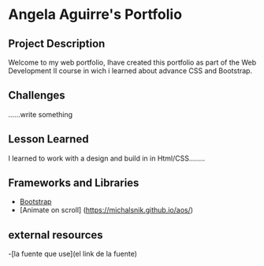 # Angela Aguirre's Portfolio

## Project Description
Welcome to my web portfolio, Ihave created this portfolio as part of the Web Development II course in wich i learned about advance CSS and Bootstrap. 

## Challenges
......write something

## Lesson Learned
I learned to work with a design and build in in Html/CSS........

## Frameworks and Libraries
- [Bootstrap](https://getbootstrap.com/)
- [Animate on scroll] (https://michalsnik.github.io/aos/)


## external resources
-[la fuente que use](el link de la fuente)